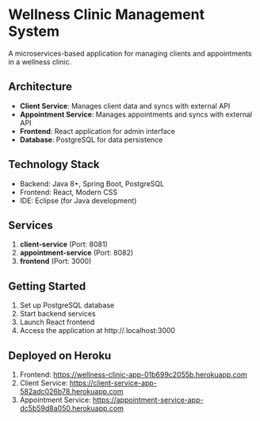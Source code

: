 # Wellness Clinic Management System

A microservices-based application for managing clients and appointments in a wellness clinic.

## Architecture
- **Client Service**: Manages client data and syncs with external API
- **Appointment Service**: Manages appointments and syncs with external API
- **Frontend**: React application for admin interface
- **Database**: PostgreSQL for data persistence

## Technology Stack
- Backend: Java 8+, Spring Boot, PostgreSQL
- Frontend: React, Modern CSS
- IDE: Eclipse (for Java development)

## Services
1. **client-service** (Port: 8081)
2. **appointment-service** (Port: 8082)
3. **frontend** (Port: 3000)

## Getting Started
1. Set up PostgreSQL database
2. Start backend services
3. Launch React frontend
4. Access the application at http://.localhost:3000

## Deployed on Heroku
1. Frontend: https://wellness-clinic-app-01b699c2055b.herokuapp.com
2. Client Service: https://client-service-app-582adc026b78.herokuapp.com
3. Appointment Service: https://appointment-service-app-dc5b59d8a050.herokuapp.com

